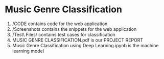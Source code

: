 # Music Genre Classification #

1. /CODE contains code for the web application
2. /Screenshots contains the snippets for the web application
3. /Test\ Files/ contains test cases for classification
4. MUSIC GENRE CLASSIFICATION.pdf is our PROJECT REPORT
5. Music Genre Classification using Deep Learning.ipynb is the machine learning model
